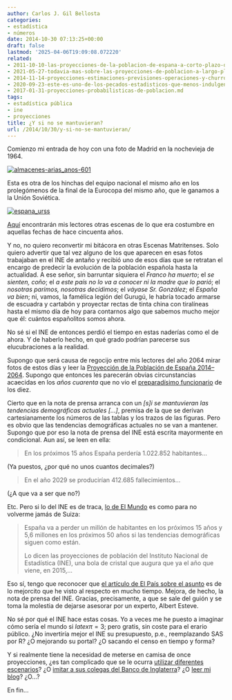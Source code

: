 ```yaml
---
author: Carlos J. Gil Bellosta
categories:
- estadística
- números
date: 2014-10-30 07:13:25+00:00
draft: false
lastmod: '2025-04-06T19:09:08.072220'
related:
- 2011-10-10-las-proyecciones-de-la-poblacion-de-espana-a-corto-plazo-del-ine-no-valen-para-un-carajo.md
- 2021-05-27-todavia-mas-sobre-las-proyecciones-de-poblacion-a-largo-plazo-del-ine.md
- 2014-11-14-proyecciones-estimaciones-previsiones-operaciones-y-churros.md
- 2020-09-23-este-es-uno-de-los-pecados-estadisticos-que-menos-indulgencia-suscita.md
- 2017-01-31-proyecciones-probabilisticas-de-poblacion.md
tags:
- estadística pública
- ine
- proyecciones
title: ¿Y si no se mantuvieran?
url: /2014/10/30/y-si-no-se-mantuvieran/
---
```


Comienzo mi entrada de hoy con una foto de Madrid en la nochevieja de 1964.

[![almacenes-arias_anos-601](/wp-uploads/2014/10/almacenes-arias_anos-601.jpg)
](/wp-uploads/2014/10/almacenes-arias_anos-601.jpg)

Esta es otra de los hinchas del equipo nacional el mismo año en los prolegómenos de la final de la Eurocopa del mismo año, que le ganamos a la Unión Soviética.

[![espana_urss](/wp-uploads/2014/10/espana_urss.jpg)
](/wp-uploads/2014/10/espana_urss.jpg)

[Aquí](http://davidaldia.blogspot.ie/2011/01/nochevieja-de-1964-el-ano-se-acaba.html) encontrarán mis lectores otras escenas de lo que era costumbre en aquellas fechas de hace cincuenta años.

Y no, no quiero reconvertir mi bitácora en otras Escenas Matritenses. Solo quiero advertir que tal vez alguno de los que aparecen en esas fotos trabajaban en el INE de antaño y recibió uno de esos días que se retratan el encargo de predecir la evolución de la población española hasta la actualidad. A ese señor, sin barruntar siquiera el _Franco ha muerto_; el _se sienten, coño_; el _a este país no lo va a conocer ni la madre que lo parió_; el _nosotras parimos, nosotras decidimos_; el _váyase Sr. González_; el _España va bien_; ni, vamos, la famélica legión del Gurugú, le habría tocado armarse de escuadra y cartabón y proyectar rectas de tinta china con tiralíneas hasta el mismo día de hoy para contarnos algo que sabemos mucho mejor que él: cuántos españolitos somos ahora.

No sé si el INE de entonces perdió el tiempo en estas naderías como el de ahora. Y de haberlo hecho, en qué grado podrían parecerse sus elucubraciones a la realidad.

Supongo que será causa de regocijo entre mis lectores del año 2064 mirar fotos de estos días y leer la [Proyección de la Población de España 2014–2064](http://www.ine.es/prensa/np870.pdf). Supongo que entonces les parecerán obvias circunstancias acaecidas en los _años cuarenta_ que no vio el [preparadísimo funcionario](https://datanalytics.com/2014/08/04/estadistica-viejuna/) de los diez.

Cierto que en la nota de prensa arranca con un _[s]i se mantuvieran las tendencias demográficas actuales [...]_, premisa de la que se derivan cartesianamente los números de las tablas y los trazos de las figuras. Pero es obvio que las tendencias demográficas actuales no se van a mantener. Supongo que por eso la nota de prensa del INE está escrita mayormente en condicional. Aun así, se leen en ella:

>En los próximos 15 años España perdería 1.022.852 habitantes...

(Ya puestos, ¿por qué no unos cuantos decimales?)

>En el año 2029 se producirían 412.685 fallecimientos...

(¿A que va a ser que no?)

Etc. Pero si lo del INE es de traca, [lo de El Mundo](http://www.elmundo.es/espana/2014/10/28/544f6d14e2704e416d8b457a.html) es como para no volverme jamás de Suiza:

>España va a perder un millón de habitantes en los próximos 15 años y 5,6 millones en los próximos 50 años si las tendencias demográficas siguen como están.
>
>Lo dicen las proyecciones de población del Instituto Nacional de Estadística (INE), una bola de cristal que augura que ya el año que viene, en 2015,...

Eso sí, tengo que reconocer que [el artículo de El País sobre el asunto](http://politica.elpais.com/politica/2014/10/28/actualidad/1414492193_892313.html) es de lo mejorcito que he visto al respecto en mucho tiempo. Mejora, de hecho, la nota de prensa del INE. Gracias, precisamente, a que se sale del guión y se toma la molestia de dejarse asesorar por un experto, Albert Esteve.

No sé por qué el INE hace estas cosas. Yo a veces me he puesto a imaginar cómo sería el mundo si $latex \pi=3$; pero gratis, sin coste para el erario público. ¿No invertiría mejor el INE su presupuesto, p.e., reemplazando SAS por R? ¿O mejorando su portal? ¿O sacando el censo en tiempo y forma?

Y si realmente tiene la necesidad de meterse en camisa de once proyecciones, ¿es tan complicado que se le ocurra [utilizar diferentes escenarios](https://datanalytics.com/2011/10/18/estrategia-prediccion-y-proyeccion-de-la-poblacion-espanola/)? ¿O [imitar a sus colegas del Banco de Inglaterra](https://datanalytics.com/2011/10/19/visualizacion-de-la-incertidumbre-sobre-el-futuro/)? ¿O [leer mi blog](https://datanalytics.com/2011/10/10/las-proyecciones-de-la-poblacion-de-espana-a-corto-plazo-del-ine-no-valen-para-un-carajo/)? ¿O...?

En fin...